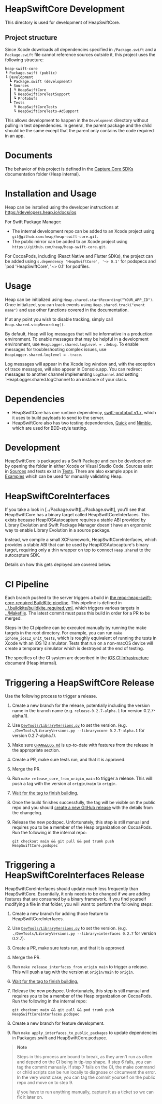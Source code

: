 # HeapSwiftCore Development

This directory is used for development of HeapSwiftCore.

## Project structure

Since Xcode downloads all dependencies specified in `/Package.swift` and a `Package.swift` file cannot reference sources outside it, this
project uses the following structure:

```
heap-swift-core
┗ Package.swift (public)
┗ Development
  ┗ Package.swift (development)
  ┗ Sources
  ┃ ┗ HeapSwiftCore
  ┃ ┗ HeapSwiftCoreTestSupport
  ┃ ┗ Protobufs
  ┗ Tests
    ┗ HeapSwiftCoreTests
    ┗ HeapSwiftCoreTests-AdSupport
```

This allows development to happen in the `Development` directory without pulling in test dependencies.  In general, the parent package
and the child should be the same except that the parent only contains the code required in an app.

# Documents

The behavior of this project is defined in the [Capture Core SDKs][specs] documentation folder (Heap internal).

# Installation and Usage

Heap can be installed using the developer instructions at https://developers.heap.io/docs/ios

For Swift Package Manager:

- The internal development repo can be added to an Xcode project using `git@github.com:heap/heap-swift-core.git`.
- The public mirror can be added to an Xcode project using `https://github.com/heap/heap-swift-core.git`.

For CocoaPods, including (React Native and Flutter SDKs), the project can be added using `s.dependency 'HeapSwiftCore', '~> 0.1'` for podspecs and `pod 'HeapSwiftCore', '~> 0.1' for podfiles.

# Usage

Heap can be initialized using `Heap.shared.startRecording("YOUR_APP_ID")`.  Once initialized, you can track events using
`Heap.shared.track("event name")` and use other functions covered in the documentation.

If at any point you wish to disable tracking, simply call `Heap.shared.stopRecording()`.

By default, Heap will log messages that will be informative in a production environment.  To enable messages that may be helpful in a
development environment, use `HeapLogger.shared.logLevel = .debug`.  To enable messages for troubleshooting complex issues, use
`HeapLogger.shared.loglevel = .trace`.

Log messages will appear in the Xcode log window and, with the exception of trace messages, will also appear in Console.app. You can
redirect messages to another channel implementing `LogChannel` and setting `HeapLogger.shared.logChannel to an instance of your class.

# Dependencies

- HeapSwiftCore has one runtime dependency, [swift-protobuf v1.x](https://github.com/apple/swift-protobuf), which it uses to build payloads
  to send to the server.
- HeapSwiftCore also has two testing dependencies, [Quick](https://github.com/Quick/Quick) and [Nimble](https://github.com/Quick/Nimble),
  which are used for BDD-style testing.

# Development

HeapSwiftCore is packaged as a Swift Package and can be developed on by opening the folder in either Xcode or Visual Studio Code.  Sources
exist in [Sources](Sources/) and tests exist in [Tests](Tests/).  There are also example apps in [Examples](Examples/) which can be used for
manually validating Heap.

# HeapSwiftCoreInterfaces

If you take a look in [../Package.swift][../Package.swift], you'll see that HeapSwiftCore has a binary target called
HeapSwiftCoreInterfaces.  This exists because HeapIOSAutocapture requires a stable ABI provided by Library Evolution and Swift Package
Manager doesn't have an ergonomic way to enable Library Evolution in a source package.

Instead, we compile a small XCFramework, HeapSwiftCoreInterfaces, which provides a stable ABI that can be used by HeapIOSAutocapture's
binary target, requiring only a thin wrapper on top to connect `Heap.shared` to the autocapture SDK.

Details on how this gets deployed are covered below.

# CI Pipeline

Each branch pushed to the server triggers a build in [the repo-heap-swift-core-required BuildKite pipeline][buildkite-req].  This pipeline
is defined in [../.buildkite/buildkite_required.yml](../.buildkite/buildkite_required.yml), which triggers various targets in
[../Makefile](../Makefile).  The latest commit must pass this build in order for a PR to be merged.

Steps in the CI pipeline can be executed manually by running the make targets in the root directory.  For example, you can run
`make iphone_ios12_unit_tests`, which is roughly equivalent of running the tests in Xcode with an iOS 12 simulator.  Tests that run on a
non-macOS device will create a temporary simulator which is destroyed at the end of testing.

The specifics of the CI system are described in the [iOS CI Infrastructure][ci] document (Heap internal).

# Triggering a HeapSwiftCore Release

Use the following process to trigger a release.

1.  Create a new branch for the release, potentially including the version name in the branch name (e.g. `release-0.2.7-alpha.1`
    for version 0.2.7-alpha.1).
2.  Use [`DevTools/LibraryVersions.py`](../DevTools/LibraryVersions.py) to set the version. (e.g.
    `./DevTools/LibraryVersions.py --library=core 0.2.7-alpha.1` for version 0.2.7-alpha.1).
3.  Make sure [`CHANGELOG.md`](../CHANGELOG.md) is up-to-date with features from the release in the appropriate section.
4.  Create a PR, make sure tests run, and that it is approved.
5.  Merge the PR.
6.  Run `make release_core_from_origin_main` to trigger a release.  This will push a tag with the version at `origin/main` to `origin`.
7.  [Wait for the tag to finish building.][buildkite]
8.  Once the build finishes successfully, the tag will be visible on the public repo and you should [create a new GitHub release][new-release]
    with the details from the changelog.
9.  Release the new podspec.  Unfortunately, this step is still manual and requires you to be a member of the Heap organization on CocoaPods.
    Run the following in the internal repo:
   
    ```shell
    git checkout main && git pull && pod trunk push HeapSwiftCore.podspec
    ```

# Triggering a HeapSwiftCoreInterfaces Release

HeapSwiftCoreInterfaces should update much less frequently than HeapSwiftCore.  Essentially, it only needs to be changed if we are adding
features that are consumed by a binary framework. If you find yourself modifying a file in that folder, you will want to perform the
following steps:

1. Create a new branch for adding those feature to HeapSwiftCoreInterfaces.
2.  Use [`DevTools/LibraryVersions.py`](../DevTools/LibraryVersions.py) to set the version. (e.g.
    `./DevTools/LibraryVersions.py --library=interfaces 0.2.7` for version 0.2.7).
3.  Create a PR, make sure tests run, and that it is approved.
4.  Merge the PR.
5.  Run `make release_interfaces_from_origin_main` to trigger a release.  This will push a tag with the version at `origin/main` to
    `origin`.
6.  [Wait for the tag to finish building.][buildkite]
7.  Release the new podspec.  Unfortunately, this step is still manual and requires you to be a member of the Heap organization on CocoaPods.
    Run the following in the internal repo:
   
    ```shell
    git checkout main && git pull && pod trunk push HeapSwiftCoreInterfaces.podspec
    ```
8.  Create a new branch for feature development.
9.  Run `make apply_interfaces_to_public_packages` to update dependencies in Packages.swift and HeapSwiftCore.podspec.

> **Note**
> 
> Steps in this process are bound to break, as they aren't run as often and depend on the CI being in tip-top shape.  If step 6 fails, you can
> tag the commit manually. If step 7 fails on the CI, the make command or child scripts can be run locally to diagnose or circumvent the error.
> In the very worst case, you can tag the commit yourself on the public repo and move on to step 9.
>
> _If_ you have to run anything manually, capture it as a ticket so we can fix it later on.

[specs]: https://heapinc.atlassian.net/wiki/spaces/CAP/pages/2604990512/Capture+Core+SDKs
[buildkite]: https://buildkite.com/heap/repo-heap-swift-core
[buildkite-req]: https://buildkite.com/heap/repo-heap-swift-core-required
[ci]: https://heapinc.atlassian.net/wiki/spaces/CAP/pages/1327202313/iOS+CI+Infrastructure
[new-release]: https://github.com/heap/heap-swift-core-sdk/releases/new
